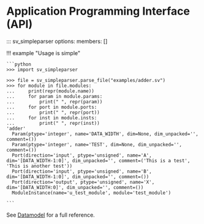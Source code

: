 # Application Programming Interface (API)

::: sv_simpleparser
    options:
        members: []


!!! example "Usage is simple"

    ```python
    >>> import sv_simpleparser

    >>> file = sv_simpleparser.parse_file("examples/adder.sv")
    >>> for module in file.modules:
    ...     print(repr(module.name))
    ...     for param in module.params:
    ...         print(" ", repr(param))
    ...     for port in module.ports:
    ...         print(" ", repr(port))
    ...     for inst in module.insts:
    ...         print(" ", repr(inst))
    'adder'
      Param(ptype='integer', name='DATA_WIDTH', dim=None, dim_unpacked='', comment=())
      Param(ptype='integer', name='TEST', dim=None, dim_unpacked='', comment=())
      Port(direction='input', ptype='unsigned', name='A', dim='[DATA_WIDTH-1:0]', dim_unpacked='', comment=('This is a test', 'This is another test'))
      Port(direction='input', ptype='unsigned', name='B', dim='[DATA_WIDTH-1:0]', dim_unpacked='', comment=())
      Port(direction='output', ptype='unsigned', name='X', dim='[DATA_WIDTH:0]', dim_unpacked='', comment=())
      ModuleInstance(name='u_test_module', module='test_module')

    ```

See [Datamodel](./api-datamodel.md) for a full reference.
